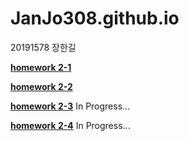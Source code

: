 # JanJo308.github.io

20191578 장한길

[**homework 2-1**](https://JanJo308.github.io/homework2-1.html)

[**homework 2-2**](https://JanJo308.github.io/homework2-2.html)

[**homework 2-3**](https://JanJo308.github.io/homework2-3.html) In Progress...

[**homework 2-4**](https://JanJo308.github.io/homework2-4.html) In Progress...
